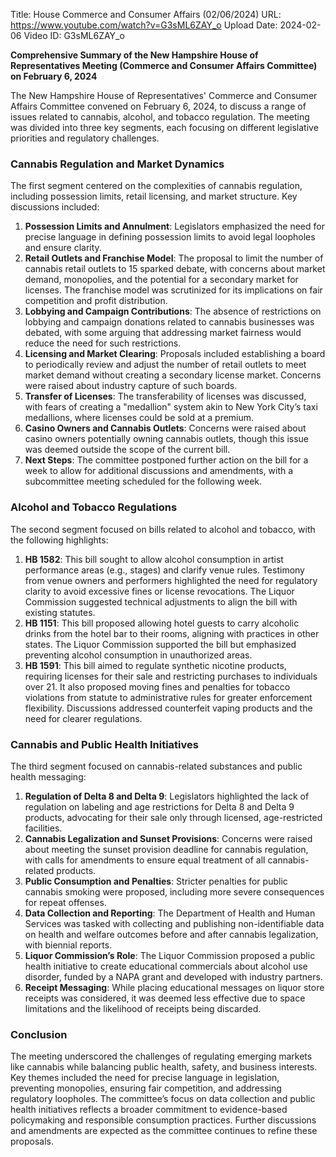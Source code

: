 Title: House Commerce and Consumer Affairs (02/06/2024)
URL: https://www.youtube.com/watch?v=G3sML6ZAY_o
Upload Date: 2024-02-06
Video ID: G3sML6ZAY_o

**Comprehensive Summary of the New Hampshire House of Representatives Meeting (Commerce and Consumer Affairs Committee) on February 6, 2024**

The New Hampshire House of Representatives' Commerce and Consumer Affairs Committee convened on February 6, 2024, to discuss a range of issues related to cannabis, alcohol, and tobacco regulation. The meeting was divided into three key segments, each focusing on different legislative priorities and regulatory challenges.

### **Cannabis Regulation and Market Dynamics**
The first segment centered on the complexities of cannabis regulation, including possession limits, retail licensing, and market structure. Key discussions included:
1. **Possession Limits and Annulment**: Legislators emphasized the need for precise language in defining possession limits to avoid legal loopholes and ensure clarity.
2. **Retail Outlets and Franchise Model**: The proposal to limit the number of cannabis retail outlets to 15 sparked debate, with concerns about market demand, monopolies, and the potential for a secondary market for licenses. The franchise model was scrutinized for its implications on fair competition and profit distribution.
3. **Lobbying and Campaign Contributions**: The absence of restrictions on lobbying and campaign donations related to cannabis businesses was debated, with some arguing that addressing market fairness would reduce the need for such restrictions.
4. **Licensing and Market Clearing**: Proposals included establishing a board to periodically review and adjust the number of retail outlets to meet market demand without creating a secondary license market. Concerns were raised about industry capture of such boards.
5. **Transfer of Licenses**: The transferability of licenses was discussed, with fears of creating a "medallion" system akin to New York City’s taxi medallions, where licenses could be sold at a premium.
6. **Casino Owners and Cannabis Outlets**: Concerns were raised about casino owners potentially owning cannabis outlets, though this issue was deemed outside the scope of the current bill.
7. **Next Steps**: The committee postponed further action on the bill for a week to allow for additional discussions and amendments, with a subcommittee meeting scheduled for the following week.

### **Alcohol and Tobacco Regulations**
The second segment focused on bills related to alcohol and tobacco, with the following highlights:
1. **HB 1582**: This bill sought to allow alcohol consumption in artist performance areas (e.g., stages) and clarify venue rules. Testimony from venue owners and performers highlighted the need for regulatory clarity to avoid excessive fines or license revocations. The Liquor Commission suggested technical adjustments to align the bill with existing statutes.
2. **HB 1151**: This bill proposed allowing hotel guests to carry alcoholic drinks from the hotel bar to their rooms, aligning with practices in other states. The Liquor Commission supported the bill but emphasized preventing alcohol consumption in unauthorized areas.
3. **HB 1591**: This bill aimed to regulate synthetic nicotine products, requiring licenses for their sale and restricting purchases to individuals over 21. It also proposed moving fines and penalties for tobacco violations from statute to administrative rules for greater enforcement flexibility. Discussions addressed counterfeit vaping products and the need for clearer regulations.

### **Cannabis and Public Health Initiatives**
The third segment focused on cannabis-related substances and public health messaging:
1. **Regulation of Delta 8 and Delta 9**: Legislators highlighted the lack of regulation on labeling and age restrictions for Delta 8 and Delta 9 products, advocating for their sale only through licensed, age-restricted facilities.
2. **Cannabis Legalization and Sunset Provisions**: Concerns were raised about meeting the sunset provision deadline for cannabis regulation, with calls for amendments to ensure equal treatment of all cannabis-related products.
3. **Public Consumption and Penalties**: Stricter penalties for public cannabis smoking were proposed, including more severe consequences for repeat offenses.
4. **Data Collection and Reporting**: The Department of Health and Human Services was tasked with collecting and publishing non-identifiable data on health and welfare outcomes before and after cannabis legalization, with biennial reports.
5. **Liquor Commission’s Role**: The Liquor Commission proposed a public health initiative to create educational commercials about alcohol use disorder, funded by a NAPA grant and developed with industry partners.
6. **Receipt Messaging**: While placing educational messages on liquor store receipts was considered, it was deemed less effective due to space limitations and the likelihood of receipts being discarded.

### **Conclusion**
The meeting underscored the challenges of regulating emerging markets like cannabis while balancing public health, safety, and business interests. Key themes included the need for precise language in legislation, preventing monopolies, ensuring fair competition, and addressing regulatory loopholes. The committee’s focus on data collection and public health initiatives reflects a broader commitment to evidence-based policymaking and responsible consumption practices. Further discussions and amendments are expected as the committee continues to refine these proposals.